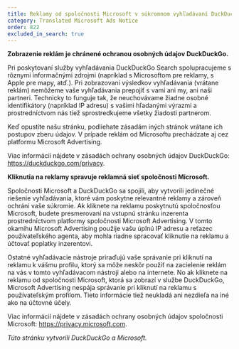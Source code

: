 ```yaml
---
title: Reklamy od spoločnosti Microsoft v súkromnom vyhľadávaní DuckDuckGo
category: Translated Microsoft Ads Notice
order: 822
excluded_in_search: true
---
```


**Zobrazenie reklám je chránené ochranou osobných údajov DuckDuckGo.**

Pri poskytovaní služby vyhľadávania DuckDuckGo Search spolupracujeme s rôznymi informačnými zdrojmi (napríklad s Microsoftom pre reklamy, s Apple pre mapy, atď.). Pri zobrazovaní výsledkov vyhľadávania (vrátane reklám) nemôžeme vaše vyhľadávania prepojiť s vami ani my, ani naši partneri. Technicky to funguje tak, že neuchovávame žiadne osobné identifikátory (napríklad IP adresu) s vašimi hľadanými výrazmi a prostredníctvom nás tiež sprostredkujeme všetky žiadosti partnerom.

Keď opustíte našu stránku, podliehate zásadám iných stránok vrátane ich postupov zberu údajov. V prípade reklám od Microsoftu prechádzate aj cez platformu Microsoft Advertising.

Viac informácií nájdete v zásadách ochrany osobných údajov DuckDuckGo: <https://duckduckgo.com/privacy>.

**Kliknutia na reklamy spravuje reklamná sieť spoločnosti Microsoft.**

Spoločnosti Microsoft a DuckDuckGo sa spojili, aby vytvorili jedinečné riešenie vyhľadávania, ktoré vám poskytne relevantné reklamy a zároveň ochráni vaše súkromie. Ak kliknete na reklamu poskytnutú spoločnosťou Microsoft, budete presmerovaní na vstupnú stránku inzerenta prostredníctvom platformy spoločnosti Microsoft Advertising. V tomto okamihu Microsoft Advertising použije vašu úplnú IP adresu a reťazec používateľského agenta, aby mohla riadne spracovať kliknutie na reklamu a účtovať poplatky inzerentovi.

Ostatné vyhľadávacie nástroje priraďujú vaše správanie pri kliknutí na reklamu k vášmu profilu, ktorý sa môže neskôr použiť na zacielenie reklám na vás v tomto vyhľadávacom nástroji alebo na internete. No ak kliknete na reklamu od spoločnosti Microsoft, ktorá sa zobrazí v službe DuckDuckGo, Microsoft Advertising nespája správanie pri kliknutí na reklamu s používateľským profilom. Tieto informácie tiež neukladá ani nezdieľa na iné ako na účtovné účely.

Viac informácií nájdete v zásadách ochrany osobných údajov spoločnosti Microsoft: <https://privacy.microsoft.com>.

_Túto stránku vytvorili DuckDuckGo a Microsoft._